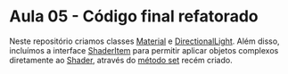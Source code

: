 # Aula 05 - Código final refatorado

Neste repositório criamos classes 
[Material](https://github.com/progjogos3d/opengl05-04/blob/master/src/br/pucpr/mage/phong/Material.java) e 
[DirectionalLight](https://github.com/progjogos3d/opengl05-04/blob/master/src/br/pucpr/mage/phong/DirectionalLight.java). 
Além disso, incluímos a interface 
[ShaderItem](https://github.com/progjogos3d/opengl05-04/blob/master/src/br/pucpr/mage/ShaderItem.java) para permitir 
aplicar objetos complexos diretamente ao 
[Shader](https://github.com/progjogos3d/opengl05-04/blob/master/src/br/pucpr/mage/Shader.java), através do 
[método set](https://github.com/progjogos3d/opengl05-04/blob/master/src/br/pucpr/mage/Shader.java#L297-L300) recém criado. 
